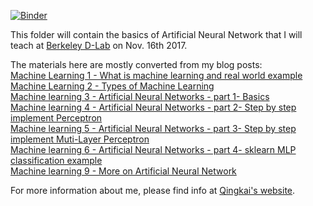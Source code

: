 [![Binder](http://mybinder.org/badge.svg)](http://mybinder.org:/repo/qingkaikong/20170413_ann_basics_dlab)

This folder will contain the basics of Artificial Neural Network that I will teach at [Berkeley D-Lab](http://dlab.berkeley.edu/) on Nov. 16th 2017.   

The materials here are mostly converted from my blog posts:  
[Machine Learning 1 - What is machine learning and real world example](http://qingkaikong.blogspot.com/2016/10/machine-learning-1-what-is-machine.html)  
[Machine Learning 2 - Types of Machine Learning](http://qingkaikong.blogspot.com/2016/10/machine-learning-2-types-of-machine.html)  
[Machine learning 3 - Artificial Neural Networks - part 1- Basics](http://qingkaikong.blogspot.com/2016/11/machine-learning-3-artificial-neural.html)  
[Machine learning 4 - Artificial Neural Networks - part 2- Step by step implement Perceptron](http://qingkaikong.blogspot.com/2016/11/machine-learning-3-artificial-neural_12.html)   
[Machine learning 5 - Artificial Neural Networks - part 3- Step by step implement Muti-Layer Perceptron](http://qingkaikong.blogspot.com/2016/11/machine-learning-5-artificial-neural.html)  
[Machine learning 6 - Artificial Neural Networks - part 4- sklearn MLP classification example](http://qingkaikong.blogspot.com/2016/11/machine-learning-6-artificial-neural.html)   
[Machine learning 9 - More on Artificial Neural Network](http://qingkaikong.blogspot.com/2017/02/machine-learning-9-more-on-artificial.html)


For more information about me, please find info at [Qingkai's website](http://seismo.berkeley.edu/qingkaikong/).